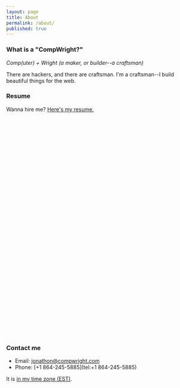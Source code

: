 ```yaml
---
layout: page
title: About
permalink: /about/
published: true
---
```


### What is a "CompWright?"

_Comp(uter) + Wright (a maker, or builder--a craftsman)_

There are hackers, and there are craftsman. I'm a craftsman--I build beautiful things for the web.

### Resume

Wanna hire me? [Here's my resume.](https://stackoverflow.com/cv/jhill)

<!-- Calendly inline widget begin -->
<div class="calendly-inline-widget" data-url="https://calendly.com/compwright" style="min-width:320px;height:580px;"></div>
<script type="text/javascript" src="https://assets.calendly.com/assets/external/widget.js"></script>
<!-- Calendly inline widget end -->

### Contact me

* Email: [jonathon@compwright.com](mailto:jonathon@compwright.com)
* Phone: [+1 864-245-5885](tel:+1 864-245-5885)

It is <span id="Atlanta_z161"></span> <a href="https://time.is/Atlanta" id="time_is_link" rel="nofollow">in my time zone (EST)</a>.

<script src="//widget.time.is/t.js"></script>
<script>
time_is_widget.init({Atlanta_z161:{time_format:"12hours:minutes:secondsAMPM"}});
</script>

